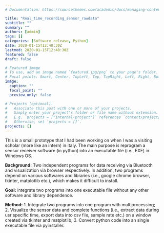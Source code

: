```yaml
---
# Documentation: https://sourcethemes.com/academic/docs/managing-content/

title: "Real_time_recording_sensor_rawdata"
subtitle: ""
summary: ""
authors: [admin]
tags: []
categories: [Software release, Python]
date: 2020-01-15T12:48:30Z
lastmod: 2020-01-15T12:48:30Z
featured: false
draft: false

# Featured image
# To use, add an image named `featured.jpg/png` to your page's folder.
# Focal points: Smart, Center, TopLeft, Top, TopRight, Left, Right, BottomLeft, Bottom, BottomRight.
image:
  caption: ""
  focal_point: ""
  preview_only: false

# Projects (optional).
#   Associate this post with one or more of your projects.
#   Simply enter your project's folder or file name without extension.
#   E.g. `projects = ["internal-project"]` references `content/project/deep-learning/index.md`.
#   Otherwise, set `projects = []`.
projects: []
---
```

This is a small prototype that I had been working on when I was a visiting scholar (more like an intern) in Italy. The main purpose is reprogram a sensor receiver software (in python) into an executable file (i.e., EXE) in Windows OS.

**Background:** Two independent programs for data receiving via Bluetooth and visualization via browser respectively. In addition, two programs depend on various softwares and libraries (i.e., google chrome browser, tkinter, matplotlib etc.), which makes it difficult to install.  

**Goal:** integrate two programs into one executable file without any other software and library dependence.  

**Method:** 1. Integrate two programs into one program with multiprocessing; 2. Visualize the sensor data and complete functions (i.e., extract data during usr specific time, export data into csv file, sample rate etc.) on a window created via tkinter and matplotlib; 3. Convert python code into an single executable file via pyinstaller.  
